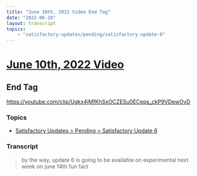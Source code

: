 ```yaml
---
title: "June 10th, 2022 Video End Tag"
date: "2022-06-10"
layout: transcript
topics:
    - "satisfactory-updates/pending/satisfactory-update-6"
---
```

# [June 10th, 2022 Video](../2022-06-10.md)
## End Tag
https://youtube.com/clip/Ugkx4jMfKhSxOCZESu0ECeps_ckP9VDewOvD

### Topics
* [Satisfactory Updates > Pending > Satisfactory Update 6](../topics/satisfactory-updates/pending/satisfactory-update-6.md)

### Transcript

> by the way, update 6 is going to be available on experimental next week on june 14th fun fact

